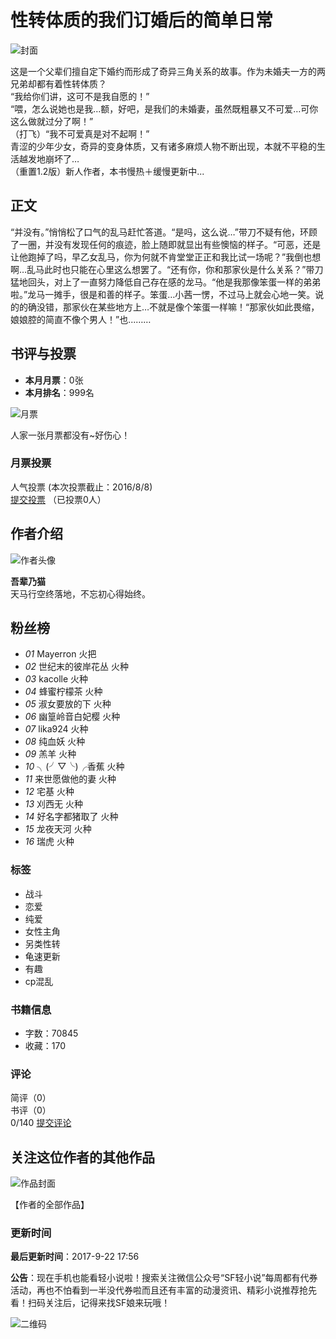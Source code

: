 # 性转体质的我们订婚后的简单日常

![封面](http://rs.sfacg.com/web/novel/images/NovelCover/Big/2017/01/08fee492-d7cb-45b1-ae0d-38c38c2e21d6.jpg)

这是一个父辈们擅自定下婚约而形成了奇异三角关系的故事。作为未婚夫一方的两兄弟却都有着性转体质？  
“我给你们讲，这可不是我自愿的！”  
“喂，怎么说她也是我…额，好吧，是我们的未婚妻，虽然既粗暴又不可爱…可你这么做就过分了啊！”  
（打飞）“我不可爱真是对不起啊！”  
青涩的少年少女，奇异的变身体质，又有诸多麻烦人物不断出现，本就不平稳的生活越发地崩坏了…  
（重置1.2版）新人作者，本书慢热＋缓慢更新中...

## 正文

“并没有。”悄悄松了口气的乱马赶忙答道。“是吗，这么说…”带刀不疑有他，环顾了一圈，并没有发现任何的痕迹，脸上随即就显出有些懊恼的样子。“可恶，还是让他跑掉了吗，早乙女乱马，你为何就不肯堂堂正正和我比试一场呢？”我倒也想啊…乱马此时也只能在心里这么想罢了。“还有你，你和那家伙是什么关系？”带刀猛地回头，对上了一直努力降低自己存在感的龙马。“他是我那像笨蛋一样的弟弟啦。”龙马一摊手，很是和善的样子。笨蛋…小茜一愣，不过马上就会心地一笑。说的的确没错，那家伙在某些地方上…不就是像个笨蛋一样嘛！“那家伙如此畏缩，娘娘腔的简直不像个男人！”也...……

## 书评与投票

- **本月月票**：0张
- **本月排名**：999名  

![月票](http://rs.sfacg.com/web/novel/images/images/empty1.png)

人家一张月票都没有~好伤心！

### 月票投票

人气投票 (本次投票截止：2016/8/8)  
[提交投票](javascript:) （已投票0人）

## 作者介绍

![作者头像](https://rss.sfacg.com/web/account/images/avatars/upload/vip/1701/1483803242192.jpg)

**吾辈乃猫**  
天马行空终落地，不忘初心得始终。

## 粉丝榜

- _01_ Mayerron 火把
- _02_ 世纪末的彼岸花丛 火种
- _03_ kacolle 火种
- _04_ 蜂蜜柠檬茶 火种
- _05_ 淑女要放的下 火种
- _06_ 幽篁岭音白妃樱 火种
- _07_ lika924 火种
- _08_ 纯血妖 火种
- _09_ 羔羊 火种
- _10_ ╮(╯▽╰)╭香蕉 火种
- _11_ 来世愿做他的妻 火种
- _12_ 宅基 火种
- _13_ 刈西无 火种
- _14_ 好名字都猪取了 火种
- _15_ 龙夜天河 火种
- _16_ 瑞虎 火种

### 标签

- 战斗
- 恋爱
- 纯爱
- 女性主角
- 另类性转
- 龟速更新
- 有趣
- cp混乱

### 书籍信息

- 字数：70845
- 收藏：170

### 评论

简评（0）  
书评（0）  
0/140 [提交评论](javascript:)

## 关注这位作者的其他作品

![作品封面](http://rs.sfacg.com/web/novel/images/NovelCover/Big/2017/01/08fee492-d7cb-45b1-ae0d-38c38c2e21d6.jpg)

【作者的全部作品】

### 更新时间

**最后更新时间**：2017-9-22 17:56  

**公告**：现在手机也能看轻小说啦！搜索关注微信公众号“SF轻小说”每周都有代券活动，再也不怕看到一半没代券啦而且还有丰富的动漫资讯、精彩小说推荐抢先看！扫码关注后，记得来找SF娘来玩哦！  

![二维码](//rs.sfacg.com/web/common/images/wxgzh.jpg)